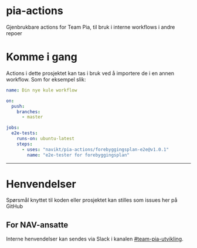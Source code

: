 pia-actions
================

Gjenbrukbare actions for Team Pia, til bruk i interne workflows i andre repoer 

# Komme i gang

Actions i dette prosjektet kan tas i bruk ved å importere de i en annen workflow. Som for eksempel slik:

```yaml
name: Din nye kule workflow

on:
  push:
    branches:
      - master

jobs:
  e2e-tests:
    runs-on: ubuntu-latest
    steps:
      - uses: "navikt/pia-actions/forebyggingsplan-e2e@v1.0.1"
        name: "e2e-tester for forebyggingsplan"
```

---

# Henvendelser

Spørsmål knyttet til koden eller prosjektet kan stilles som issues her på GitHub

## For NAV-ansatte

Interne henvendelser kan sendes via Slack i kanalen [#team-pia-utvikling](https://nav-it.slack.com/archives/C02T6RG9AE4).
